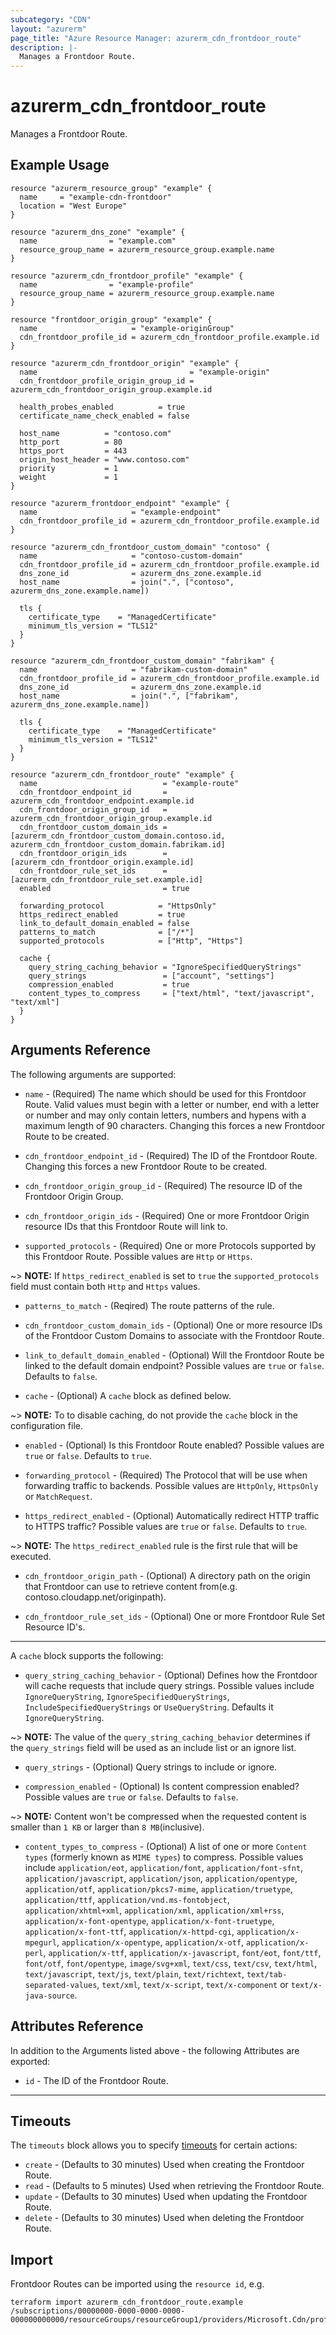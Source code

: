 ```yaml
---
subcategory: "CDN"
layout: "azurerm"
page_title: "Azure Resource Manager: azurerm_cdn_frontdoor_route"
description: |-
  Manages a Frontdoor Route.
---
```


# azurerm_cdn_frontdoor_route

Manages a Frontdoor Route.

## Example Usage

```hcl
resource "azurerm_resource_group" "example" {
  name     = "example-cdn-frontdoor"
  location = "West Europe"
}

resource "azurerm_dns_zone" "example" {
  name                = "example.com"
  resource_group_name = azurerm_resource_group.example.name
}

resource "azurerm_cdn_frontdoor_profile" "example" {
  name                = "example-profile"
  resource_group_name = azurerm_resource_group.example.name
}

resource "frontdoor_origin_group" "example" {
  name                     = "example-originGroup"
  cdn_frontdoor_profile_id = azurerm_cdn_frontdoor_profile.example.id
}

resource "azurerm_cdn_frontdoor_origin" "example" {
  name                                  = "example-origin"
  cdn_frontdoor_profile_origin_group_id = azurerm_cdn_frontdoor_origin_group.example.id

  health_probes_enabled          = true
  certificate_name_check_enabled = false

  host_name          = "contoso.com"
  http_port          = 80
  https_port         = 443
  origin_host_header = "www.contoso.com"
  priority           = 1
  weight             = 1
}

resource "azurerm_frontdoor_endpoint" "example" {
  name                     = "example-endpoint"
  cdn_frontdoor_profile_id = azurerm_cdn_frontdoor_profile.example.id
}

resource "azurerm_cdn_frontdoor_custom_domain" "contoso" {
  name                     = "contoso-custom-domain"
  cdn_frontdoor_profile_id = azurerm_cdn_frontdoor_profile.example.id
  dns_zone_id              = azurerm_dns_zone.example.id
  host_name                = join(".", ["contoso", azurerm_dns_zone.example.name])

  tls {
    certificate_type    = "ManagedCertificate"
    minimum_tls_version = "TLS12"
  }
}

resource "azurerm_cdn_frontdoor_custom_domain" "fabrikam" {
  name                     = "fabrikam-custom-domain"
  cdn_frontdoor_profile_id = azurerm_cdn_frontdoor_profile.example.id
  dns_zone_id              = azurerm_dns_zone.example.id
  host_name                = join(".", ["fabrikam", azurerm_dns_zone.example.name])

  tls {
    certificate_type    = "ManagedCertificate"
    minimum_tls_version = "TLS12"
  }
}

resource "azurerm_cdn_frontdoor_route" "example" {
  name                            = "example-route"
  cdn_frontdoor_endpoint_id       = azurerm_cdn_frontdoor_endpoint.example.id
  cdn_frontdoor_origin_group_id   = azurerm_cdn_frontdoor_origin_group.example.id
  cdn_frontdoor_custom_domain_ids = [azurerm_cdn_frontdoor_custom_domain.contoso.id, azurerm_cdn_frontdoor_custom_domain.fabrikam.id]
  cdn_frontdoor_origin_ids        = [azurerm_cdn_frontdoor_origin.example.id]
  cdn_frontdoor_rule_set_ids      = [azurerm_cdn_frontdoor_rule_set.example.id]
  enabled                         = true

  forwarding_protocol            = "HttpsOnly"
  https_redirect_enabled         = true
  link_to_default_domain_enabled = false
  patterns_to_match              = ["/*"]
  supported_protocols            = ["Http", "Https"]

  cache {
    query_string_caching_behavior = "IgnoreSpecifiedQueryStrings"
    query_strings                 = ["account", "settings"]
    compression_enabled           = true
    content_types_to_compress     = ["text/html", "text/javascript", "text/xml"]
  }
}
```

## Arguments Reference

The following arguments are supported:

* `name` - (Required) The name which should be used for this Frontdoor Route. Valid values must begin with a letter or number, end with a letter or number and may only contain letters, numbers and hypens with a maximum length of 90 characters. Changing this forces a new Frontdoor Route to be created.

* `cdn_frontdoor_endpoint_id` - (Required) The ID of the Frontdoor Route. Changing this forces a new Frontdoor Route to be created.

* `cdn_frontdoor_origin_group_id` - (Required) The resource ID of the Frontdoor Origin Group.

* `cdn_frontdoor_origin_ids` - (Required) One or more Frontdoor Origin resource IDs that this Frontdoor Route will link to.

* `supported_protocols` - (Required) One or more Protocols supported by this Frontdoor Route. Possible values are `Http` or `Https`.

~> **NOTE:** If `https_redirect_enabled` is set to `true` the `supported_protocols` field must contain both `Http` and `Https` values.

* `patterns_to_match` - (Reqired) The route patterns of the rule.

* `cdn_frontdoor_custom_domain_ids` - (Optional) One or more resource IDs of the Frontdoor Custom Domains to associate with the Frontdoor Route.

* `link_to_default_domain_enabled` - (Optional) Will the Frontdoor Route be linked to the default domain endpoint? Possible values are `true` or `false`. Defaults to `false`.

* `cache` - (Optional) A `cache` block as defined below.

~> **NOTE:** To to disable caching, do not provide the `cache` block in the configuration file.

* `enabled` - (Optional) Is this Frontdoor Route enabled? Possible values are `true` or `false`. Defaults to `true`.

* `forwarding_protocol` - (Required) The Protocol that will be use when forwarding traffic to backends. Possible values are `HttpOnly`, `HttpsOnly` or `MatchRequest`.

* `https_redirect_enabled` - (Optional) Automatically redirect HTTP traffic to HTTPS traffic? Possible values are `true` or `false`. Defaults to `true`.

~> **NOTE:** The `https_redirect_enabled` rule is the first rule that will be executed.

* `cdn_frontdoor_origin_path` - (Optional) A directory path on the origin that Frontdoor can use to retrieve content from(e.g. contoso.cloudapp.net/originpath).

* `cdn_frontdoor_rule_set_ids` - (Optional) One or more Frontdoor Rule Set Resource ID's.

---

A `cache` block supports the following:

* `query_string_caching_behavior` - (Optional) Defines how the Frontdoor will cache requests that include query strings. Possible values include `IgnoreQueryString`, `IgnoreSpecifiedQueryStrings`, `IncludeSpecifiedQueryStrings` or `UseQueryString`. Defaults it `IgnoreQueryString`.

~> **NOTE:** The value of the `query_string_caching_behavior` determines if the `query_strings` field will be used as an include list or an ignore list.

* `query_strings` - (Optional) Query strings to include or ignore.

* `compression_enabled` - (Optional) Is content compression enabled? Possible values are `true` or `false`. Defaults to `false`. 

~> **NOTE:** Content won't be compressed when the requested content is smaller than `1 KB` or larger than `8 MB`(inclusive).

* `content_types_to_compress` - (Optional) A list of one or more `Content types` (formerly known as `MIME types`) to compress. Possible values include `application/eot`, `application/font`, `application/font-sfnt`, `application/javascript`, `application/json`, `application/opentype`, `application/otf`, `application/pkcs7-mime`, `application/truetype`, `application/ttf`, `application/vnd.ms-fontobject`, `application/xhtml+xml`, `application/xml`, `application/xml+rss`, `application/x-font-opentype`, `application/x-font-truetype`, `application/x-font-ttf`, `application/x-httpd-cgi`, `application/x-mpegurl`, `application/x-opentype`, `application/x-otf`, `application/x-perl`, `application/x-ttf`, `application/x-javascript`, `font/eot`, `font/ttf`, `font/otf`, `font/opentype`, `image/svg+xml`, `text/css`, `text/csv`, `text/html`, `text/javascript`, `text/js`, `text/plain`, `text/richtext`, `text/tab-separated-values`, `text/xml`, `text/x-script`, `text/x-component` or `text/x-java-source`.

## Attributes Reference

In addition to the Arguments listed above - the following Attributes are exported:

* `id` - The ID of the Frontdoor Route.

---

## Timeouts

The `timeouts` block allows you to specify [timeouts](https://www.terraform.io/docs/configuration/resources.html#timeouts) for certain actions:

* `create` - (Defaults to 30 minutes) Used when creating the Frontdoor Route.
* `read` - (Defaults to 5 minutes) Used when retrieving the Frontdoor Route.
* `update` - (Defaults to 30 minutes) Used when updating the Frontdoor Route.
* `delete` - (Defaults to 30 minutes) Used when deleting the Frontdoor Route.

## Import

Frontdoor Routes can be imported using the `resource id`, e.g.

```shell
terraform import azurerm_cdn_frontdoor_route.example /subscriptions/00000000-0000-0000-0000-000000000000/resourceGroups/resourceGroup1/providers/Microsoft.Cdn/profiles/profile1/afdEndpoints/endpoint1/routes/route1
```
